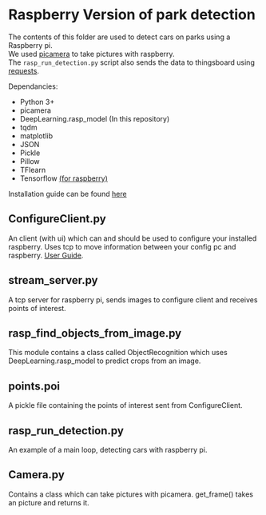 
# Raspberry Version of park detection

The contents of this folder are used to detect cars on parks using a Raspberry pi.    
We used [picamera](https://picamera.readthedocs.io/en/release-1.13/) to take pictures with raspberry.    
The `rasp_run_detection.py` script also sends the data to thingsboard using [requests](http://docs.python-requests.org/en/master/).   

Dependancies:    
 * Python 3+   
 * picamera 
 * DeepLearning.rasp_model (In this repository)   
 * tqdm   
 * matplotlib   
 * JSON   
 * Pickle   
 * Pillow   
 * TFlearn   
 * Tensorflow [(for raspberry)](https://github.com/samjabrahams/tensorflow-on-raspberry-pi/releases/download/v1.1.0/tensorflow-1.1.0-cp34-cp34m-linux_armv7l.whl)   

Installation guide can be found [here](https://github.com/MystiCons/AIScouts/blob/master/README.md)    

## ConfigureClient.py
An client (with ui) which can and should be used to configure your installed raspberry. Uses tcp to move information between your config pc and raspberry. 
[User Guide](https://github.com/MystiCons/AIScouts/wiki/Configure-Client-User-Guide).

## stream_server.py
A tcp server for raspberry pi, sends images to configure client and receives points of interest.

## rasp_find_objects_from_image.py
This module contains a class called ObjectRecognition which uses DeepLearning.rasp_model to predict crops from an image.   

## points.poi 
A pickle file containing the points of interest sent from ConfigureClient.

## rasp_run_detection.py
An example of a main loop, detecting cars with raspberry pi.

## Camera.py
Contains a class which can take pictures with picamera. get_frame() takes an picture and returns it.


